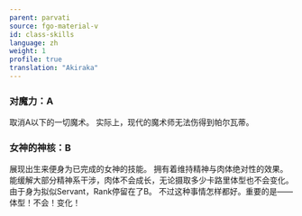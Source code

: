 ```yaml
---
parent: parvati
source: fgo-material-v
id: class-skills
language: zh
weight: 1
profile: true
translation: "Akiraka"
---
```


### 对魔力：A

取消A以下的一切魔术。
实际上，现代的魔术师无法伤得到帕尔瓦蒂。

### 女神的神核：B

展现出生来便身为已完成的女神的技能。
拥有着维持精神与肉体绝对性的效果。能缓解大部分精神系干涉，肉体不会成长，无论摄取多少卡路里体型也不会变化。
由于身为拟似Servant，Rank停留在了B。
不过这种事情怎样都好。重要的是——
体型！不会！变化！
